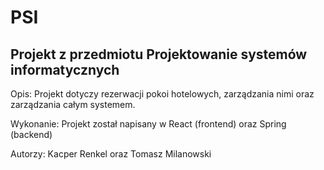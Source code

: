# PSI

Projekt z przedmiotu Projektowanie systemów informatycznych
-

Opis:
Projekt dotyczy rezerwacji pokoi hotelowych, zarządzania nimi oraz zarządzania całym systemem. 

Wykonanie:
Projekt został napisany w React (frontend) oraz Spring (backend)

Autorzy: Kacper Renkel oraz Tomasz Milanowski
